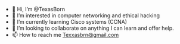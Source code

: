 - 👋 Hi, I’m @TexasBorn
- 👀 I’m interested in computer networking and ethical hacking 
- 🌱 I’m currently learning Cisco systems (CCNA)
- 💞️ I’m looking to collaborate on anything I can learn and offer help. 
- 📫 How to reach me Texxasbrn@gmail.com 

<!---
TexasBorn/TexasBorn is a ✨ special ✨ repository because its `README.md` (this file) appears on your GitHub profile.
You can click the Preview link to take a look at your changes.
--->
